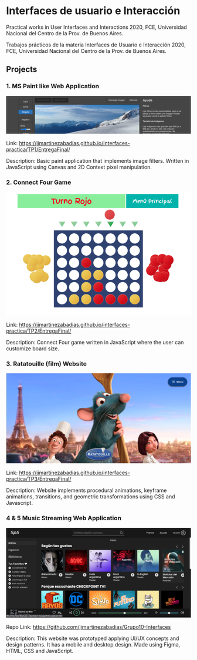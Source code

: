 # Interfaces de usuario e Interacción
Practical works in User Interfaces and Interactions 2020, FCE, Universidad Nacional del Centro de la Prov. de Buenos Aires.

Trabajos prácticos de la materia Interfaces de Usuario e Interacción 2020, FCE, Universidad Nacional del Centro de la Prov. de Buenos Aires.


## Projects

### 1. MS Paint like Web Application

![project screenshot](https://github.com/jimartinezabadias/interfaces-practica/blob/master/TP1/EntregaFinal/screenshot_tp1.png)

Link: https://jimartinezabadias.github.io/interfaces-practica/TP1/EntregaFinal/

Description: Basic paint application that implements image filters. Written in JavaScript using Canvas and 2D Context pixel manipulation.



### 2. Connect Four Game

![project screenshot](https://github.com/jimartinezabadias/interfaces-practica/blob/master/TP2/EntregaFinal/screenshot_tp2.png)

Link: https://jimartinezabadias.github.io/interfaces-practica/TP2/EntregaFinal/

Description: Connect Four game written in JavaScript where the user can customize board size.



### 3. Ratatouille (film) Website

![project screenshot](https://github.com/jimartinezabadias/interfaces-practica/blob/master/TP3/EntregaFinal/screenshot_tp3.png)

Link: https://jimartinezabadias.github.io/interfaces-practica/TP3/EntregaFinal/

Description: Website implements procedural animations, keyframe animations, transitions, and geometric transformations using CSS and Javascript.



### 4 & 5 Music Streaming Web Application

![project screenshot](https://github.com/jimartinezabadias/Grupo10-Interfaces/blob/master/screenshot_tp4-tp5.png)

Repo Link: https://github.com/jimartinezabadias/Grupo10-Interfaces

Description: This website was prototyped applying UI/UX concepts and design patterns. It has a mobile and desktop design. Made using Figma, HTML, CSS and JavaScript.

